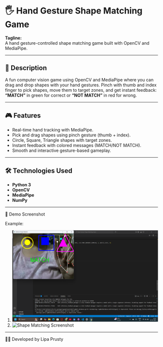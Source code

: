 # 🖐️ Hand Gesture Shape Matching Game  

**Tagline:**  
A hand gesture-controlled shape matching game built with OpenCV and MediaPipe.  

---

## 📖 Description  
A fun computer vision game using OpenCV and MediaPipe where you can drag and drop shapes with your hand gestures. Pinch with thumb and index finger to pick shapes, move them to target zones, and get instant feedback: **“MATCH”** in green for correct or **“NOT MATCH”** in red for wrong.  

---

## 🎮 Features  
- Real-time hand tracking with MediaPipe.  
- Pick and drag shapes using pinch gesture (thumb + index).  
- Circle, Square, Triangle shapes with target zones.  
- Instant feedback with colored messages (MATCH/NOT MATCH). 
- Smooth and interactive gesture-based gameplay.  

---

## 🛠️ Technologies Used  
- **Python 3**  
- **OpenCV**  
- **MediaPipe**  
- **NumPy**
   
---

📸 Demo Screenshot

Example:

1. ![Shape Matching Screenshot](Matched_pic.png)
2. ![Shape Matching Screenshot](Not_matching_pic.png)
---

👨‍💻 Developed by Lipa Prusty
